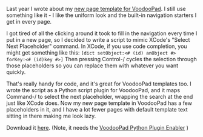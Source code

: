 <!--
.. title: A script for text placeholders in VoodooPad
.. date: 2007/03/28 10:59
.. slug: a-script-for-text-placeholders-in-voodoopad
.. link:
.. description:
.. tags: mac, scripts, tips, VoodooPad
-->


Last year I wrote about my [new page template for VoodooPad](http://michael-mccracken.net/wp/?p=39). I still use something like it - I like the uniform look and the built-in navigation starters I get in every page.

I got tired of all the clicking around it took to fill in the navigation every time I put in a new page, so I decided to write a script to mimic XCode's "Select Next Placeholder" command. In XCode, if you use code completion, you might get something like this:
`[dict setObject:<# (id) anObject #> forKey:<# (id)key #>]` Then pressing Control-/ cycles the selection through those placeholders so you can replace them with whatever you want quickly.

That's really handy for code, and it's great for VoodooPad templates too. I wrote the script as a Python script plugin for VoodooPad, and it maps Command-/ to select the next placeholder, wrapping the search at the end just like XCode does. Now my new page template in VoodooPad has a few placeholders in it, and I have a lot fewer pages with default template text sitting in there making me look lazy.

Download it [here](http://michael-mccracken.net/2007/Select-Next-Placeholder.py). (Note, it needs the [VoodooPad Python Plugin Enabler](http://flyingmeat.com/fs/flystashweb.cgi/40de692c-e33c-01d9-12a1-c0cbe4c4d9e7) )
